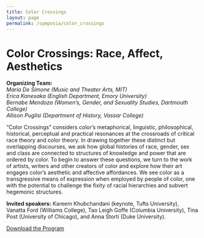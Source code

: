 ```yaml
---
title: Color Crossings
layout: page
permalink: /symposia/color_crossings
---
```



# **Color Crossings: Race, Affect, Aesthetics**

**Organizing Team:**  
*Maria De Simone (Music and Theater Arts, MIT)*  
*Erica Kanesaka (English Department, Emory University)*  
*Bernabe Mendoza (Women’s, Gender, and Sexuality Studies, Dartmouth College)*  
*Allison Puglisi (Department of History, Vassar College)*  

“Color Crossings” considers color’s metaphorical, linguistic, philosophical, historical, perceptual and practical resonances at the crossroads of critical race theory and color theory. In drawing together these distinct but overlapping discourses, we ask how global histories of race, gender, sex and class are connected to structures of knowledge and power that are ordered by color. To begin to answer these questions, we turn to the work of artists, writers and other creators of color and explore how their art engages color’s aesthetic and affective affordances. We see color as a transgressive means of expression when employed by people of color, one with the potential to challenge the fixity of racial hierarchies and subvert hegemonic structures.

**Invited speakers:** Kareem Khubchandani (keynote, Tufts University), Vanatta Ford (Williams College), Tao Leigh Goffe (Columbia University), Tina Post (University of Chicago), and Anna Storti (Duke University).


[Download the Program](/indigo/assets/PROGRAM_Color%20Crossings%20Roundtable%20FINAL.pdf)